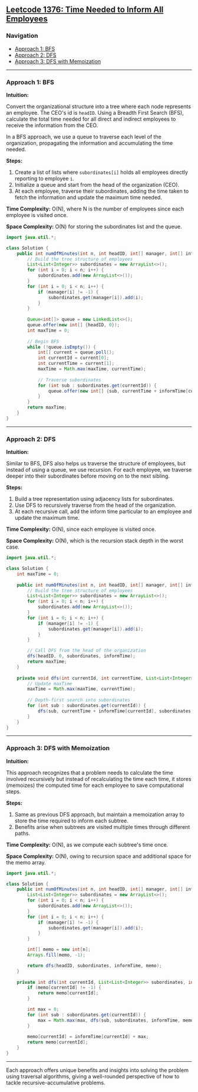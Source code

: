 ## [Leetcode 1376: Time Needed to Inform All Employees](https://leetcode.com/problems/time-needed-to-inform-all-employees/)

### Navigation
- [Approach 1: BFS](#approach-1-bfs)
- [Approach 2: DFS](#approach-2-dfs)
- [Approach 3: DFS with Memoization](#approach-3-dfs-with-memoization)

---

### Approach 1: BFS

**Intuition:**

Convert the organizational structure into a tree where each node represents an employee. The CEO's id is `headID`. Using a Breadth First Search (BFS), calculate the total time needed for all direct and indirect employees to receive the information from the CEO.
  
In a BFS approach, we use a queue to traverse each level of the organization, propagating the information and accumulating the time needed.

**Steps:**

1. Create a list of lists where `subordinates[i]` holds all employees directly reporting to employee `i`.
2. Initialize a queue and start from the head of the organization (CEO).
3. At each employee, traverse their subordinates, adding the time taken to fetch the information and update the maximum time needed.

**Time Complexity:** O(N), where N is the number of employees since each employee is visited once.

**Space Complexity:** O(N) for storing the subordinates list and the queue.

```java
import java.util.*;

class Solution {
    public int numOfMinutes(int n, int headID, int[] manager, int[] informTime) {
        // Build the tree structure of employees
        List<List<Integer>> subordinates = new ArrayList<>();
        for (int i = 0; i < n; i++) {
            subordinates.add(new ArrayList<>());
        }
        for (int i = 0; i < n; i++) {
            if (manager[i] != -1) {
                subordinates.get(manager[i]).add(i);
            }
        }
        
        Queue<int[]> queue = new LinkedList<>();
        queue.offer(new int[] {headID, 0});
        int maxTime = 0;
        
        // Begin BFS
        while (!queue.isEmpty()) {
            int[] current = queue.poll();
            int currentId = current[0];
            int currentTime = current[1];
            maxTime = Math.max(maxTime, currentTime);
            
            // Traverse subordinates
            for (int sub : subordinates.get(currentId)) {
                queue.offer(new int[] {sub, currentTime + informTime[currentId]});
            }
        }
        return maxTime;
    }
}
```

---

### Approach 2: DFS

**Intuition:**

Similar to BFS, DFS also helps us traverse the structure of employees, but instead of using a queue, we use recursion. For each employee, we traverse deeper into their subordinates before moving on to the next sibling.

**Steps:**

1. Build a tree representation using adjacency lists for subordinates.
2. Use DFS to recursively traverse from the head of the organization.
3. At each recursive call, add the inform time particular to an employee and update the maximum time.

**Time Complexity:** O(N), since each employee is visited once.

**Space Complexity:** O(N), which is the recursion stack depth in the worst case.

```java
import java.util.*;

class Solution {
    int maxTime = 0;
    
    public int numOfMinutes(int n, int headID, int[] manager, int[] informTime) {
        // Build the tree structure of employees
        List<List<Integer>> subordinates = new ArrayList<>();
        for (int i = 0; i < n; i++) {
            subordinates.add(new ArrayList<>());
        }
        for (int i = 0; i < n; i++) {
            if (manager[i] != -1) {
                subordinates.get(manager[i]).add(i);
            }
        }

        // Call DFS from the head of the organization
        dfs(headID, 0, subordinates, informTime);
        return maxTime;
    }
    
    private void dfs(int currentId, int currentTime, List<List<Integer>> subordinates, int[] informTime) {
        // Update maxTime
        maxTime = Math.max(maxTime, currentTime);
        
        // Depth-first search into subordinates
        for (int sub : subordinates.get(currentId)) {
            dfs(sub, currentTime + informTime[currentId], subordinates, informTime);
        }
    }
}
```

---

### Approach 3: DFS with Memoization

**Intuition:**

This approach recognizes that a problem needs to calculate the time involved recursively but instead of recalculating the time each time, it stores (memoizes) the computed time for each employee to save computational steps.

**Steps:**

1. Same as previous DFS approach, but maintain a memoization array to store the time required to inform each subtree.
2. Benefits arise when subtrees are visited multiple times through different paths.

**Time Complexity:** O(N), as we compute each subtree's time once.

**Space Complexity:** O(N), owing to recursion space and additional space for the memo array.

```java
import java.util.*;

class Solution {
    public int numOfMinutes(int n, int headID, int[] manager, int[] informTime) {
        List<List<Integer>> subordinates = new ArrayList<>();
        for (int i = 0; i < n; i++) {
            subordinates.add(new ArrayList<>());
        }
        for (int i = 0; i < n; i++) {
            if (manager[i] != -1) {
                subordinates.get(manager[i]).add(i);
            }
        }

        int[] memo = new int[n];
        Arrays.fill(memo, -1);

        return dfs(headID, subordinates, informTime, memo);
    }
    
    private int dfs(int currentId, List<List<Integer>> subordinates, int[] informTime, int[] memo) {
        if (memo[currentId] != -1) {
            return memo[currentId];
        }

        int max = 0;
        for (int sub : subordinates.get(currentId)) {
            max = Math.max(max, dfs(sub, subordinates, informTime, memo));
        }
        
        memo[currentId] = informTime[currentId] + max;
        return memo[currentId];
    }
}
```

---

Each approach offers unique benefits and insights into solving the problem using traversal algorithms, giving a well-rounded perspective of how to tackle recursive-accumulative problems.

